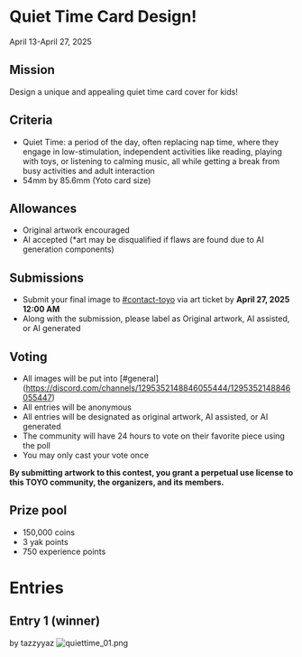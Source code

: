 # Quiet Time Card Design!

April 13-April 27, 2025

## Mission
Design a unique and appealing quiet time card cover for kids!

## Criteria
* Quiet Time: a period of the day, often replacing nap time, where they engage in low-stimulation, independent activities like reading, playing with toys, or listening to calming music, all while getting a break from busy activities and adult interaction
* 54mm by 85.6mm (Yoto card size)

## Allowances
* Original artwork encouraged
* AI accepted (*art may be disqualified if flaws are found due to AI generation components)

## Submissions
* Submit your final image to ⁠[#⁠contact-toyo](https://discordapp.com/channels/1295352148846055444/1297387976266874991) via art ticket by  **April 27, 2025 12:00 AM**
* Along with the submission, please label as Original artwork, AI assisted, or AI generated

## Voting
* All images will be put into [#general] (https://discord.com/channels/1295352148846055444/1295352148846055447)
* All entries will be anonymous
* All entries will be designated as original artwork, AI assisted, or AI generated
* The community will have 24 hours to vote on their favorite piece using the poll
* You may only cast your vote once

**By submitting artwork to this contest, you grant a perpetual use license to this TOYO community, the organizers, and its members.**

## Prize pool
* 150,000 coins
* 3 yak points
* 750 experience points

# Entries

## Entry 1 (winner)
by tazzyyaz
![quiettime_01.png](/img/contests/quiettime_01.png)
